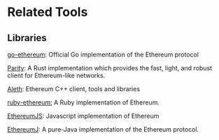 # Related Tools

## Libraries

[go-ethereum](https://github.com/ethereum/go-ethereum): Official Go implementation of the Ethereum protocol

[Parity](https://github.com/openethereum/parity-ethereum): A Rust implementation which provides the fast, light, and robust client for Ethereum-like networks.

[Aleth](https://github.com/ethereum/aleth): Ethereum C++ client, tools and libraries

[ruby-ethereum:](https://github.com/cryptape/ruby-ethereum) A Ruby implementation of Ethereum.

[EthereumJS](https://github.com/ethereumjs/ethereumjs-lib): Javascript implementation of Ethereum

[EthereumJ](https://github.com/ethereum/ethereumj): A pure-Java implementation of the Ethereum protocol.






